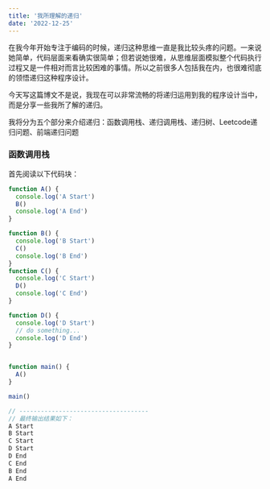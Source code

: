 ```yaml
---
title: '我所理解的递归'
date: '2022-12-25'
---
```


在我今年开始专注于编码的时候，递归这种思维一直是我比较头疼的问题。一来说她简单，代码层面来看确实很简单；但若说她很难，从思维层面模拟整个代码执行过程又是一件相对而言比较困难的事情。所以之前很多人包括我在内，也很难彻底的领悟递归这种程序设计。

今天写这篇博文不是说，我现在可以非常流畅的将递归运用到我的程序设计当中，而是分享一些我所了解的递归。

我将分为五个部分来介绍递归：函数调用栈、递归调用栈、递归树、Leetcode递归问题、前端递归问题

### 函数调用栈

首先阅读以下代码块：

```js
function A() {
  console.log('A Start')
  B()
  console.log('A End')
}

function B() {
  console.log('B Start')
  C()
  console.log('B End')
}
function C() {
  console.log('C Start')
  D()
  console.log('C End')
}

function D() {
  console.log('D Start')
  // do something...
  console.log('D End')
}


function main() {
  A()
}

main()

// ------------------------------------
// 最终输出结果如下：
A Start
B Start
C Start
D Start
D End
C End
B End
A End
```




